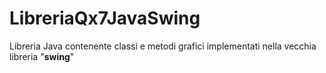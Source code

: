 # LibreriaQx7JavaSwing
Libreria Java contenente classi e metodi grafici implementati nella vecchia libreria "<b>swing</b>"
